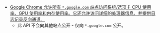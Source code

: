 - [Google Chrome 允许所有 `*.google.com` 站点访问系统/选项卡 CPU 使用率、GPU 使用率和内存使用率。它还允许访问详细的处理器信息，并提供日志记录反向通道。](https://x.com/lcasdev/status/1810696257137959018)
	- 此 API 不会向其他站点公开 - 仅向 `*.google.com` 公开。